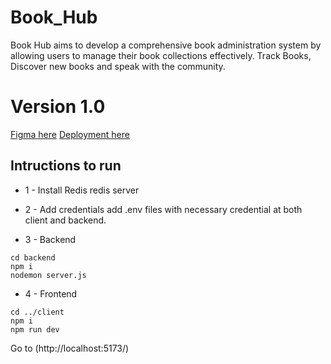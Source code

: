 # Book_Hub

Book Hub aims to develop a comprehensive book administration system by allowing users to manage their book collections effectively.
Track Books, Discover new books and speak with the community.

# Version 1.0

[Figma here](https://www.figma.com/design/vAZQZfrRi4qkZ7wL1TsJsM/BookHub?node-id=0-1&m=dev&t=WCFO1NegIcfEqE5f-1)
[Deployment here](http://44.202.24.229.nip.io:5173)

## Intructions to run

- 1 - Install Redis
redis server

- 2 - Add credentials
add .env files with necessary credential at both client and backend.

- 3 - Backend

``` 
cd backend
npm i
nodemon server.js
```

- 4 - Frontend
```
cd ../client
npm i
npm run dev
```
Go to (http://localhost:5173/)


